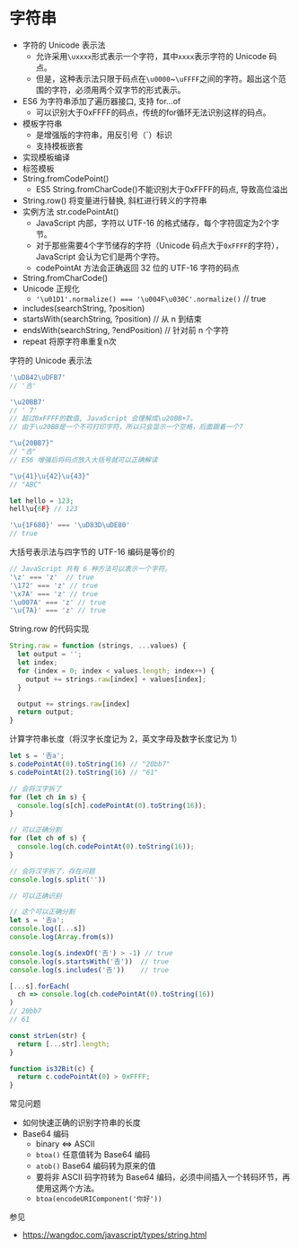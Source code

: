 # 字符串

- 字符的 Unicode 表示法
  - 允许采用`\uxxxx`形式表示一个字符，其中`xxxx`表示字符的 Unicode 码点。
  - 但是，这种表示法只限于码点在`\u0000`~`\uFFFF`之间的字符。超出这个范围的字符，必须用两个双字节的形式表示。
- ES6 为字符串添加了遍历器接口, 支持 for...of
  - 可以识别大于0xFFFF的码点，传统的for循环无法识别这样的码点。
- 模板字符串
  - 是增强版的字符串，用反引号（`）标识
  - 支持模板嵌套
- 实现模板编译
- 标签模板
- String.fromCodePoint()
  - ES5 String.fromCharCode()不能识别大于0xFFFF的码点, 导致高位溢出
- String.row() 将变量进行替换, 斜杠进行转义的字符串
- 实例方法 str.codePointAt()
  - JavaScript 内部，字符以 UTF-16 的格式储存，每个字符固定为2个字节。
  - 对于那些需要4个字节储存的字符（Unicode 码点大于`0xFFFF`的字符），JavaScript 会认为它们是两个字符。
  - codePointAt 方法会正确返回 32 位的 UTF-16 字符的码点
- String.fromCharCode()
- Unicode 正规化
  - `'\u01D1'.normalize() === '\u004F\u030C'.normalize()` // true
- includes(searchString, ?position)
- startsWith(searchString, ?position)   // 从 n 到结束
- endsWith(searchString, ?endPosition)  // 针对前 n 个字符
- repeat 将原字符串重复n次

字符的 Unicode 表示法

```js
'\uD842\uDFB7'
// '𠮷'

'\u20BB7'
// ' 7'
// 超过0xFFFF的数值, JavaScript 会理解成\u20BB+7。
// 由于\u20BB是一个不可打印字符，所以只会显示一个空格，后面跟着一个7

"\u{20BB7}"
// "𠮷"
// ES6 增强后将码点放入大括号就可以正确解读

"\u{41}\u{42}\u{43}"
// "ABC"

let hello = 123;
hell\u{6F} // 123

'\u{1F680}' === '\uD83D\uDE80'
// true
```

大括号表示法与四字节的 UTF-16 编码是等价的

```js
// JavaScript 共有 6 种方法可以表示一个字符。
'\z' === 'z'  // true
'\172' === 'z' // true
'\x7A' === 'z' // true
'\u007A' === 'z' // true
'\u{7A}' === 'z' // true
```

String.row 的代码实现

```js
String.raw = function (strings, ...values) {
  let output = '';
  let index;
  for (index = 0; index < values.length; index++) {
    output += strings.raw[index] + values[index];
  }

  output += strings.raw[index]
  return output;
}
```

计算字符串长度（将汉字长度记为 2，英文字母及数字长度记为 1）

```js
let s = '𠮷a';
s.codePointAt(0).toString(16) // "20bb7"
s.codePointAt(2).toString(16) // "61"

// 会将汉字拆了
for (let ch in s) {
  console.log(s[ch].codePointAt(0).toString(16));
}

// 可以正确分割
for (let ch of s) {
  console.log(ch.codePointAt(0).toString(16));
}

// 会将汉字拆了，存在问题
console.log(s.split(''))

// 可以正确识别

// 这个可以正确分割
let s = '𠮷a';
console.log([...s])
console.log(Array.from(s))

console.log(s.indexOf('𠮷') > -1) // true
console.log(s.startsWith('𠮷'))  // true
console.log(s.includes('𠮷'))    // true

[...s].forEach(
  ch => console.log(ch.codePointAt(0).toString(16))
)
// 20bb7
// 61

const strLen(str) {
  return [...str].length;
}

function is32Bit(c) {
  return c.codePointAt(0) > 0xFFFF;
}
```

常见问题

- 如何快速正确的识别字符串的长度
- Base64 编码
  - binary <=> ASCII
  - `btoa()` 任意值转为 Base64 编码
  - `atob()` Base64 编码转为原来的值
  - 要将非 ASCII 码字符转为 Base64 编码，必须中间插入一个转码环节，再使用这两个方法。
  - `btoa(encodeURIComponent('你好'))`

参见

- https://wangdoc.com/javascript/types/string.html
